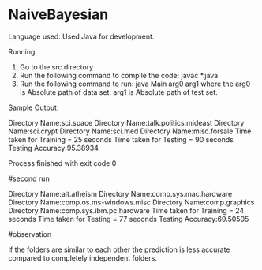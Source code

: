 # NaiveBayesian


Language used:
Used Java for development.

Running:
1. Go to the src directory
2. Run the following command to compile the code:
	javac *.java
3. Run the following command to run:
	java Main arg0 arg1 
   where the arg0 is Absolute path of data set. 
	     arg1 is Absolute path of test set. 
 


Sample Output:

Directory Name:sci.space
Directory Name:talk.politics.mideast
Directory Name:sci.crypt
Directory Name:sci.med
Directory Name:misc.forsale
Time taken for Training = 25 seconds
Time taken for Testing = 90 seconds
Testing Accuracy:95.38934

Process finished with exit code 0


#second run

Directory Name:alt.atheism
Directory Name:comp.sys.mac.hardware
Directory Name:comp.os.ms-windows.misc
Directory Name:comp.graphics
Directory Name:comp.sys.ibm.pc.hardware
Time taken for Training = 24 seconds
Time taken for Testing = 77 seconds
Testing Accuracy:69.50505


#observation

If the folders are similar to each other the prediction is less accurate compared to completely independent folders.
